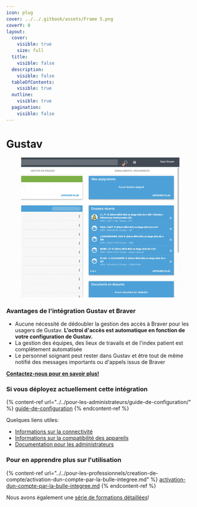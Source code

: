 ```yaml
---
icon: plug
cover: ../../.gitbook/assets/Frame 5.png
coverY: 0
layout:
  cover:
    visible: true
    size: full
  title:
    visible: false
  description:
    visible: false
  tableOfContents:
    visible: true
  outline:
    visible: true
  pagination:
    visible: false
---
```


# Gustav

<div align="center"><figure><img src="../../.gitbook/assets/CleanShot 2025-01-09 at 21.50.42.gif" alt="" width="563"><figcaption></figcaption></figure></div>

### Avantages de l'intégration Gustav et Braver

* Aucune nécessité de dédoubler la gestion des accès à Braver pour les usagers de Gustav. **L'octroi d'accès est automatique en fonction de votre configuration de Gustav.**
* La gestion des équipes, des lieux de travails et de l'index patient est complètement automatisée
* Le personnel soignant peut rester dans Gustav et être tout de même notifié des messages importants ou d'appels issus de Braver

[**Contactez-nous pour en savoir plus!**](https://braverhealth.typeform.com/to/D8CEMzqZ?typeform-source=support.braver.net)

### Si vous déployez actuellement cette intégration

{% content-ref url="../../pour-les-administrateurs/guide-de-configuration/" %}
[guide-de-configuration](../../pour-les-administrateurs/guide-de-configuration/)
{% endcontent-ref %}

Quelques liens utiles:

* [Informations sur la connectivité](https://support.braver.net/details-techniques/connectivite)
* [Informations sur la compatibilité des appareils](https://support.braver.net/details-techniques/compatibilite)
* [Documentation pour les administrateurs](https://app.gitbook.com/s/C7asQvRtcnnGS2hUcyO0/pour-les-administrateurs/pour-debuter)

### Pour en apprendre plus sur l'utilisation

{% content-ref url="../../pour-les-professionnels/creation-de-compte/activation-dun-compte-par-la-bulle-integree.md" %}
[activation-dun-compte-par-la-bulle-integree.md](../../pour-les-professionnels/creation-de-compte/activation-dun-compte-par-la-bulle-integree.md)
{% endcontent-ref %}

Nous avons également une [série de formations détaillées](https://app.gitbook.com/s/mZQ8lm0cUSwr36vZBzik/pour-les-professionnels/readme)!
